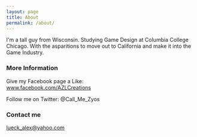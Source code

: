 ```yaml
---
layout: page
title: About
permalink: /about/
---
```


I'm a tall guy from Wisconsin. Studying Game Design at Columbia College Chicago. With the asparitions to move out to California and make it into the Game Industry.

### More Information
Give my Facebook page a Like:             
www.facebook.com/AZLCreations

Follow me on Twitter:
@Call_Me_Zyos

### Contact me

[lueck_alex@yahoo.com](mailto:email@domain.com)
